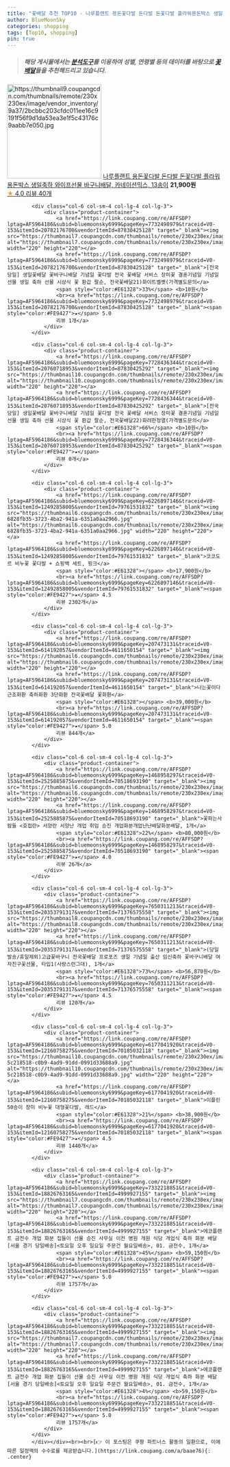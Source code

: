 ```yaml
---
title: "꽃배달 추천 TOP10 - 나루플랜트 용돈꽃다발 돈다발 돈꽃다발 플라워용돈박스 생일축하 와이프선물 바구니배달, 카네이션믹스, 13송이"
author: BlueMoonSky
categories: shopping
tags: [Top10, shopping]
pin: true
---
```


> ##### 해당 게시물에서는 [**분석도구**](https://itemscout.io/)를 이용하여 **성별**, **연령별** 등의 데이터를 바탕으로 [**꽃배달**](https://link.coupang.com/a/baae76)들을 추천해드리고 있습니다.
<div class="container"><div class="row">
            <div class="col-6 col-sm-4 col-lg-4 col-lg-3">
                <div class="product-container">
                    <a href="https://link.coupang.com/re/AFFSDP?lptag=AF5964186&subid=bluemoonsky6999&pageKey=5394962326&traceid=V0-153&itemId=8054139319&vendorItemId=75342638869" target="_blank"><img src="https://thumbnail9.coupangcdn.com/thumbnails/remote/230x230ex/image/vendor_inventory/9a37/2bcbbc203cfdc011ee16c9191f56f9d1da53ea3e1f5c43176c9aabb7e050.jpg" alt="https://thumbnail9.coupangcdn.com/thumbnails/remote/230x230ex/image/vendor_inventory/9a37/2bcbbc203cfdc011ee16c9191f56f9d1da53ea3e1f5c43176c9aabb7e050.jpg" width="220" height="220"></a>
                    <a href="https://link.coupang.com/re/AFFSDP?lptag=AF5964186&subid=bluemoonsky6999&pageKey=5394962326&traceid=V0-153&itemId=8054139319&vendorItemId=75342638869" target="_blank">나루플랜트 용돈꽃다발 돈다발 돈꽃다발 플라워용돈박스 생일축하 와이프선물 바구니배달, 카네이션믹스, 13송이</a>
                    <span style="color:#E61328"></span> <b>21,900원</b>
                    <br><a href="https://link.coupang.com/re/AFFSDP?lptag=AF5964186&subid=bluemoonsky6999&pageKey=5394962326&traceid=V0-153&itemId=8054139319&vendorItemId=75342638869" target="_blank"><span style="color:#FE9427">★</span> 4.0
                    리뷰 40개</a>
                </div>
            </div>
            
            <div class="col-6 col-sm-4 col-lg-4 col-lg-3">
                <div class="product-container">
                    <a href="https://link.coupang.com/re/AFFSDP?lptag=AF5964186&subid=bluemoonsky6999&pageKey=7732498979&traceid=V0-153&itemId=20782176700&vendorItemId=87830425128" target="_blank"><img src="https://thumbnail7.coupangcdn.com/thumbnails/remote/230x230ex/image/vendor_inventory/8437/21c5dfe9e83630dba5809d0bcbbf83ca5f5f72ce638db715db447f110713.jpg" alt="https://thumbnail7.coupangcdn.com/thumbnails/remote/230x230ex/image/vendor_inventory/8437/21c5dfe9e83630dba5809d0bcbbf83ca5f5f72ce638db715db447f110713.jpg" width="220" height="220"></a>
                    <a href="https://link.coupang.com/re/AFFSDP?lptag=AF5964186&subid=bluemoonsky6999&pageKey=7732498979&traceid=V0-153&itemId=20782176700&vendorItemId=87830425128" target="_blank">[전국당일] 생일꽃배달 꽃바구니배달 기념일 꽃다발 전국 꽃배달 서비스 장미꽃 결혼기념일 기념일 선물 생일 축하 선물 시상식 꽃 환갑 팔순, 전국꽃배달21)화이트벨벳(가격별도문의</a>
                    <span style="color:#E61328">33%</span> <b>10원</b>
                    <br><a href="https://link.coupang.com/re/AFFSDP?lptag=AF5964186&subid=bluemoonsky6999&pageKey=7732498979&traceid=V0-153&itemId=20782176700&vendorItemId=87830425128" target="_blank"><span style="color:#FE9427">★</span> 5.0
                    리뷰 1개</a>
                </div>
            </div>
            
            <div class="col-6 col-sm-4 col-lg-4 col-lg-3">
                <div class="product-container">
                    <a href="https://link.coupang.com/re/AFFSDP?lptag=AF5964186&subid=bluemoonsky6999&pageKey=7728436344&traceid=V0-153&itemId=20760718953&vendorItemId=87830425292" target="_blank"><img src="https://thumbnail10.coupangcdn.com/thumbnails/remote/230x230ex/image/vendor_inventory/8baf/2e20e771d021eac5897a6bb46ebfbf0de86002795a62a5e9338e31122ddc.jpg" alt="https://thumbnail10.coupangcdn.com/thumbnails/remote/230x230ex/image/vendor_inventory/8baf/2e20e771d021eac5897a6bb46ebfbf0de86002795a62a5e9338e31122ddc.jpg" width="220" height="220"></a>
                    <a href="https://link.coupang.com/re/AFFSDP?lptag=AF5964186&subid=bluemoonsky6999&pageKey=7728436344&traceid=V0-153&itemId=20760718953&vendorItemId=87830425292" target="_blank">[전국당일] 생일꽃배달 꽃바구니배달 기념일 꽃다발 전국 꽃배달 서비스 장미꽃 결혼기념일 기념일 선물 생일 축하 선물 시상식 꽃 환갑 팔순, 전국꽃배달22)화려한정열(가격별도문의</a>
                    <span style="color:#E61328">66%</span> <b>10원</b>
                    <br><a href="https://link.coupang.com/re/AFFSDP?lptag=AF5964186&subid=bluemoonsky6999&pageKey=7728436344&traceid=V0-153&itemId=20760718953&vendorItemId=87830425292" target="_blank"><span style="color:#FE9427">★</span> 
                    리뷰 0개</a>
                </div>
            </div>
            
            <div class="col-6 col-sm-4 col-lg-4 col-lg-3">
                <div class="product-container">
                    <a href="https://link.coupang.com/re/AFFSDP?lptag=AF5964186&subid=bluemoonsky6999&pageKey=6226897146&traceid=V0-153&itemId=12492858005&vendorItemId=79761531832" target="_blank"><img src="https://thumbnail6.coupangcdn.com/thumbnails/remote/230x230ex/image/retail/images/832326299257082-6828fb35-3723-4ba2-941a-6351a0aa2966.jpg" alt="https://thumbnail6.coupangcdn.com/thumbnails/remote/230x230ex/image/retail/images/832326299257082-6828fb35-3723-4ba2-941a-6351a0aa2966.jpg" width="220" height="220"></a>
                    <a href="https://link.coupang.com/re/AFFSDP?lptag=AF5964186&subid=bluemoonsky6999&pageKey=6226897146&traceid=V0-153&itemId=12492858005&vendorItemId=79761531832" target="_blank">코코도르 비누꽃 꽃다발 + 쇼핑백 세트, 핑크</a>
                    <span style="color:#E61328"></span> <b>17,900원</b>
                    <br><a href="https://link.coupang.com/re/AFFSDP?lptag=AF5964186&subid=bluemoonsky6999&pageKey=6226897146&traceid=V0-153&itemId=12492858005&vendorItemId=79761531832" target="_blank"><span style="color:#FE9427">★</span> 4.5
                    리뷰 2302개</a>
                </div>
            </div>
            
            <div class="col-6 col-sm-4 col-lg-4 col-lg-3">
                <div class="product-container">
                    <a href="https://link.coupang.com/re/AFFSDP?lptag=AF5964186&subid=bluemoonsky6999&pageKey=207473131&traceid=V0-153&itemId=614192057&vendorItemId=4611650154" target="_blank"><img src="https://thumbnail6.coupangcdn.com/thumbnails/remote/230x230ex/image/vendor_inventory/83a5/17d96430fb87d1c3395a6ca8da474ca2bc41b89f12034a388e7836933961.jpg" alt="https://thumbnail6.coupangcdn.com/thumbnails/remote/230x230ex/image/vendor_inventory/83a5/17d96430fb87d1c3395a6ca8da474ca2bc41b89f12034a388e7836933961.jpg" width="220" height="220"></a>
                    <a href="https://link.coupang.com/re/AFFSDP?lptag=AF5964186&subid=bluemoonsky6999&pageKey=207473131&traceid=V0-153&itemId=614192057&vendorItemId=4611650154" target="_blank">나는꽃이다 근조화환 축하화환 3단화환 전국꽃배달 꽃화환</a>
                    <span style="color:#E61328"></span> <b>39,000원</b>
                    <br><a href="https://link.coupang.com/re/AFFSDP?lptag=AF5964186&subid=bluemoonsky6999&pageKey=207473131&traceid=V0-153&itemId=614192057&vendorItemId=4611650154" target="_blank"><span style="color:#FE9427">★</span> 5.0
                    리뷰 844개</a>
                </div>
            </div>
            
            <div class="col-6 col-sm-4 col-lg-4 col-lg-3">
                <div class="product-container">
                    <a href="https://link.coupang.com/re/AFFSDP?lptag=AF5964186&subid=bluemoonsky6999&pageKey=1468958297&traceid=V0-153&itemId=2525885875&vendorItemId=70518693190" target="_blank"><img src="https://thumbnail6.coupangcdn.com/thumbnails/remote/230x230ex/image/vendor_inventory/9e98/225223bfe09f4a915ce66cbacef32c6174274bc31e2108c36238e6813505.jpg" alt="https://thumbnail6.coupangcdn.com/thumbnails/remote/230x230ex/image/vendor_inventory/9e98/225223bfe09f4a915ce66cbacef32c6174274bc31e2108c36238e6813505.jpg" width="220" height="220"></a>
                    <a href="https://link.coupang.com/re/AFFSDP?lptag=AF5964186&subid=bluemoonsky6999&pageKey=1468958297&traceid=V0-153&itemId=2525885875&vendorItemId=70518693190" target="_blank">꽃파는사람들 <호접란> 서양란 서양난 개업 취임 승진 개업화분개업난난배달화분배달, 1개</a>
                    <span style="color:#E61328">22%</span> <b>80,000원</b>
                    <br><a href="https://link.coupang.com/re/AFFSDP?lptag=AF5964186&subid=bluemoonsky6999&pageKey=1468958297&traceid=V0-153&itemId=2525885875&vendorItemId=70518693190" target="_blank"><span style="color:#FE9427">★</span> 4.0
                    리뷰 26개</a>
                </div>
            </div>
            
            <div class="col-6 col-sm-4 col-lg-4 col-lg-3">
                <div class="product-container">
                    <a href="https://link.coupang.com/re/AFFSDP?lptag=AF5964186&subid=bluemoonsky6999&pageKey=7650311213&traceid=V0-153&itemId=20353791317&vendorItemId=71376575558" target="_blank"><img src="https://thumbnail8.coupangcdn.com/thumbnails/remote/230x230ex/image/vendor_inventory/fc04/37d3a030e0591c597d3864606030bb49e271d688f6955476d5a99b4ac803.jpg" alt="https://thumbnail8.coupangcdn.com/thumbnails/remote/230x230ex/image/vendor_inventory/fc04/37d3a030e0591c597d3864606030bb49e271d688f6955476d5a99b4ac803.jpg" width="220" height="220"></a>
                    <a href="https://link.coupang.com/re/AFFSDP?lptag=AF5964186&subid=bluemoonsky6999&pageKey=7650311213&traceid=V0-153&itemId=20353791317&vendorItemId=71376575558" target="_blank">(당일발송/휴일제외)고급꽃바구니 전국꽃배달 프로포즈 생일 기념일 출산 임신축하 꽃바구니배달 여자친구꽃선물, 타입1(사랑스런그대), 1개</a>
                    <span style="color:#E61328">73%</span> <b>56,870원</b>
                    <br><a href="https://link.coupang.com/re/AFFSDP?lptag=AF5964186&subid=bluemoonsky6999&pageKey=7650311213&traceid=V0-153&itemId=20353791317&vendorItemId=71376575558" target="_blank"><span style="color:#FE9427">★</span> 4.5
                    리뷰 120개</a>
                </div>
            </div>
            
            <div class="col-6 col-sm-4 col-lg-4 col-lg-3">
                <div class="product-container">
                    <a href="https://link.coupang.com/re/AFFSDP?lptag=AF5964186&subid=bluemoonsky6999&pageKey=6177041920&traceid=V0-153&itemId=12160758275&vendorItemId=70185032118" target="_blank"><img src="https://thumbnail10.coupangcdn.com/thumbnails/remote/230x230ex/image/retail/images/3023449254992764-5c218518-c0b9-4ad9-91dd-0991d33688a9.jpg" alt="https://thumbnail10.coupangcdn.com/thumbnails/remote/230x230ex/image/retail/images/3023449254992764-5c218518-c0b9-4ad9-91dd-0991d33688a9.jpg" width="220" height="220"></a>
                    <a href="https://link.coupang.com/re/AFFSDP?lptag=AF5964186&subid=bluemoonsky6999&pageKey=6177041920&traceid=V0-153&itemId=12160758275&vendorItemId=70185032118" target="_blank">이플린 50송이 장미 비누꽃 대형꽃다발, 레드</a>
                    <span style="color:#E61328">21%</span> <b>38,900원</b>
                    <br><a href="https://link.coupang.com/re/AFFSDP?lptag=AF5964186&subid=bluemoonsky6999&pageKey=6177041920&traceid=V0-153&itemId=12160758275&vendorItemId=70185032118" target="_blank"><span style="color:#FE9427">★</span> 4.5
                    리뷰 1440개</a>
                </div>
            </div>
            
            <div class="col-6 col-sm-4 col-lg-4 col-lg-3">
                <div class="product-container">
                    <a href="https://link.coupang.com/re/AFFSDP?lptag=AF5964186&subid=bluemoonsky6999&pageKey=7332218851&traceid=V0-153&itemId=18826763165&vendorItemId=4999927155" target="_blank"><img src="https://thumbnail7.coupangcdn.com/thumbnails/remote/230x230ex/image/vendor_inventory/fc59/27bdabdf481cfa25f34046c2382ec2978082cae0a9f43073deab9e44f48f.png" alt="https://thumbnail7.coupangcdn.com/thumbnails/remote/230x230ex/image/vendor_inventory/fc59/27bdabdf481cfa25f34046c2382ec2978082cae0a9f43073deab9e44f48f.png" width="220" height="220"></a>
                    <a href="https://link.coupang.com/re/AFFSDP?lptag=AF5964186&subid=bluemoonsky6999&pageKey=7332218851&traceid=V0-153&itemId=18826763165&vendorItemId=4999927155" target="_blank">에코플랜트 금전수 개업 화분 집들이 선물 승진 사무실 이전 병원 개원 식당 개업식 축하 화분 배달 [서울 경기 당일배송]<토요일 오후 일요일 주문건 월요일배송>, 01. 금전수, 1개</a>
                    <span style="color:#E61328">45%</span> <b>59,150원</b>
                    <br><a href="https://link.coupang.com/re/AFFSDP?lptag=AF5964186&subid=bluemoonsky6999&pageKey=7332218851&traceid=V0-153&itemId=18826763165&vendorItemId=4999927155" target="_blank"><span style="color:#FE9427">★</span> 5.0
                    리뷰 1757개</a>
                </div>
            </div>
            
            <div class="col-6 col-sm-4 col-lg-4 col-lg-3">
                <div class="product-container">
                    <a href="https://link.coupang.com/re/AFFSDP?lptag=AF5964186&subid=bluemoonsky6999&pageKey=7332218851&traceid=V0-153&itemId=18826763165&vendorItemId=4999927155" target="_blank"><img src="https://thumbnail7.coupangcdn.com/thumbnails/remote/230x230ex/image/vendor_inventory/fc59/27bdabdf481cfa25f34046c2382ec2978082cae0a9f43073deab9e44f48f.png" alt="https://thumbnail7.coupangcdn.com/thumbnails/remote/230x230ex/image/vendor_inventory/fc59/27bdabdf481cfa25f34046c2382ec2978082cae0a9f43073deab9e44f48f.png" width="220" height="220"></a>
                    <a href="https://link.coupang.com/re/AFFSDP?lptag=AF5964186&subid=bluemoonsky6999&pageKey=7332218851&traceid=V0-153&itemId=18826763165&vendorItemId=4999927155" target="_blank">에코플랜트 금전수 개업 화분 집들이 선물 승진 사무실 이전 병원 개원 식당 개업식 축하 화분 배달 [서울 경기 당일배송]<토요일 오후 일요일 주문건 월요일배송>, 01. 금전수, 1개</a>
                    <span style="color:#E61328">4%</span> <b>59,150원</b>
                    <br><a href="https://link.coupang.com/re/AFFSDP?lptag=AF5964186&subid=bluemoonsky6999&pageKey=7332218851&traceid=V0-153&itemId=18826763165&vendorItemId=4999927155" target="_blank"><span style="color:#FE9427">★</span> 5.0
                    리뷰 1757개</a>
                </div>
            </div>
            </div></div><br><br>[👉 이 포스팅은 쿠팡 파트너스 활동의 일환으로, 이에 따른 일정액의 수수료를 제공받습니다.](https://link.coupang.com/a/baae76){: .center}